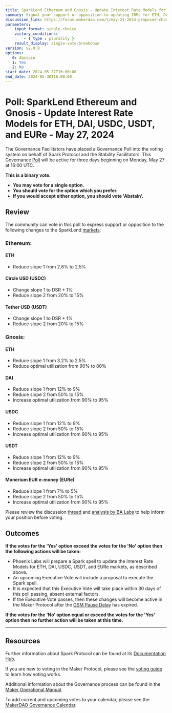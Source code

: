 ```yaml
---
title: SparkLend Ethereum and Gnosis - Update Interest Rate Models for ETH, DAI, USDC, USDT, and EURe - May 27, 2024
summary: Signal your support or opposition to updating IRMs for ETH, DAI, USDC, USDT, and EURe markets on SparkLend Ethereum and Gnosis.
discussion_link: https://forum.makerdao.com/t/may-21-2024-proposed-changes-to-sparklend-for-upcoming-spell/24327
parameters:
    input_format: single-choice
    victory_conditions:
        - { type : plurality }
    result_display: single-vote-breakdown
version: v2.0.0
options:
   0: Abstain
   1: Yes
   2: No
start_date: 2024-05-27T16:00:00
end_date: 2024-05-30T16:00:00
---
```

# Poll: SparkLend Ethereum and Gnosis - Update Interest Rate Models for ETH, DAI, USDC, USDT, and EURe - May 27, 2024

The Governance Facilitators have placed a Governance Poll into the voting system on behalf of Spark Protocol and the Stability Facilitators. This Governance [Poll](https://manual.makerdao.com/governance/governance-cycle/weekly-governance-cycle#weekly-governance-cycle-definitions-mip16c1) will be active for three days beginning on Monday, May 27 at 16:00 UTC.

**This is a binary vote.**

- **You may vote for a single option.**
- **You should vote for the option which you prefer.**
- **If you would accept either option, you should vote 'Abstain'.**

## Review

The community can vote in this poll to express support or opposition to the following changes to the SparkLend [markets](https://app.spark.fi/markets):

### Ethereum:

#### ETH
- Reduce slope 1 from 2.8% to 2.5%
  
#### Circle USD (USDC)
- Change slope 1 to DSR + 1%
- Reduce slope 2 from 20% to 15%
  
#### Tether USD (USDT)
- Change slope 1 to DSR + 1%
- Reduce slope 2 from 20% to 15%
  
### Gnosis:

#### ETH
- Reduce slope 1 from 3.2% to 2.5%
- Reduce optimal utilization from 90% to 80%
  
#### DAI
- Reduce slope 1 from 12% to 9%
- Reduce slope 2 from 50% to 15%
- Increase optimal utilization from 90% to 95%
  
#### USDC
- Reduce slope 1 from 12% to 9%
- Reduce slope 2 from 50% to 15%
- Increase optimal utilization from 90% to 95%
  
#### USDT
- Reduce slope 1 from 12% to 9%
- Reduce slope 2 from 50% to 15%
- Increase optimal utilization from 90% to 95%

#### Monerium EUR e-money (EURe)
- Reduce slope 1 from 7% to 5%
- Reduce slope 2 from 50% to 15%
- Increase optimal utilization from 90% to 95%

Please review the discussion [thread](https://forum.makerdao.com/t/may-21-2024-proposed-changes-to-sparklend-for-upcoming-spell/24327) and [analysis by BA Labs](https://forum.makerdao.com/t/may-21-2024-proposed-changes-to-sparklend-for-upcoming-spell/24327/2) to help inform your position before voting.

## Outcomes

**If the votes for the 'Yes' option exceed the votes for the 'No' option then the following actions will be taken:**

- Phoenix Labs will prepare a Spark spell to update the Interest Rate Models for ETH, DAI, USDC, USDT, and EURe markets, as described above.
- An upcoming Executive Vote will include a proposal to execute the Spark spell.
- It is expected that this Executive Vote will take place within 30 days of this poll passing, absent external factors.
- If the Executive Vote passes, then these changes will become active in the Maker Protocol after the [GSM Pause Delay](https://manual.makerdao.com/parameter-index/core/param-gsm-pause-delay) has expired.

**If the votes for the 'No' option equal or exceed the votes for the 'Yes' option then no further action will be taken at this time.**

---

## Resources

Further information about Spark Protocol can be found at its [Documentation Hub](https://docs.sparkprotocol.io/hub).

If you are new to voting in the Maker Protocol, please see the [voting guide](https://manual.makerdao.com/governance/voting-in-makerdao/on-chain-governance) to learn how voting works.

Additional information about the Governance process can be found in the [Maker Operational Manual](https://manual.makerdao.com).

To add current and upcoming votes to your calendar, please see the [MakerDAO Governance Calendar](https://manual.makerdao.com/makerdao/calendars/governance-calendar).
